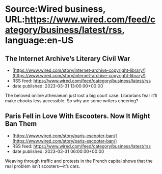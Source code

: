 # Source:Wired business, URL:https://www.wired.com/feed/category/business/latest/rss, language:en-US

## The Internet Archive’s Literary Civil War
 - [https://www.wired.com/story/internet-archive-copyright-library/](https://www.wired.com/story/internet-archive-copyright-library/)
 - RSS feed: https://www.wired.com/feed/category/business/latest/rss
 - date published: 2023-03-31 13:00:00+00:00

The beloved online athenaeum just lost a big court case. Librarians fear it’ll make ebooks less accessible. So why are some writers cheering?

## Paris Fell in Love With Escooters. Now It Might Ban Them
 - [https://www.wired.com/story/paris-escooter-ban/](https://www.wired.com/story/paris-escooter-ban/)
 - RSS feed: https://www.wired.com/feed/category/business/latest/rss
 - date published: 2023-03-31 06:00:00+00:00

Weaving through traffic and protests in the French capital shows that the real problem isn’t scooters—it’s cars.

